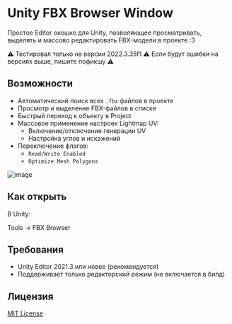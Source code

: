 # Unity FBX Browser Window

Простое Editor окошко для Unity, позволяющее просматривать, выделять и массово редактировать FBX-модели в проекте :3

⚠️ Тестировал только на версии 2022.3.35f1 ⚠️ Если будут ошибки на версиях выше, пишите пофикшу ⚠️

## Возможности

- Автоматический поиск всех `.fbx` файлов в проекте
- Просмотр и выделение FBX-файлов в списке
- Быстрый переход к объекту в Project
- Массовое применение настроек Lightmap UV:
  - Включение/отключение генерации UV
  - Настройка углов и искажений
- Переключение флагов:
  - `Read/Write Enabled`
  - `Optimize Mesh Polygons`

![image](https://github.com/user-attachments/assets/ad14d84b-50fc-4591-9372-ada0c62dde4b)


## Как открыть

В Unity:

Tools → FBX Browser

## Требования

- Unity Editor 2021.3 или новее (рекомендуется)
- Поддерживает только редакторский режим (не включается в билд)
  
## Лицензия

[MIT License](LICENSE)
